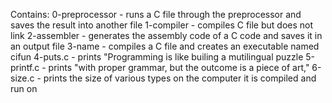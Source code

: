 Contains:
0-preprocessor - runs a C file through the preprocessor and saves the result into another file
1-compiler - compiles C file but does not link
2-assembler - generates the assembly code of a C code and saves it in an output file
3-name - compiles a C file and creates an executable named cifun
4-puts.c - prints "Programming is like builing a mutilingual puzzle
5-printf.c - prints "with proper grammar, but the outcome is a piece of art,"
6-size.c - prints the size of various types on the computer it is compiled and run on
